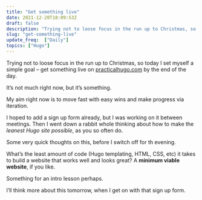 ```yaml
---
title: "Get something live"
date: 2021-12-20T18:09:53Z
draft: false
description: "Trying not to loose focus in the run up to Christmas, so today I set myself a simple goal – get something live on practicalhugo.com by the end of the day."
slug: "get-something-live"
update_freq:  ["Daily"]
topics: ["Hugo"]
---
```


Trying not to loose focus in the run up to Christmas, so today I set myself a simple goal – get something live on [practicalhugo.com](http://www.practicalhugo.com/) by the end of the day.

It’s not much right now, but it’s something. 

My aim right now is to move fast with easy wins and make progress via iteration.

I hoped to add a sign up form already, but I was working on it between meetings. Then I went down a rabbit whole thinking about how to make the _leanest Hugo site possible_, as you so often do.

Some very quick thoughts on this, before I switch off for th evening.

What’s the least amount of code (Hugo templating, HTML, CSS, etc) it takes to build a website that works well and looks great? A **minimum viable website**, if you like. 

Something for an intro lesson perhaps.

I’ll think more about this tomorrow, when I get on with that sign up form. 
